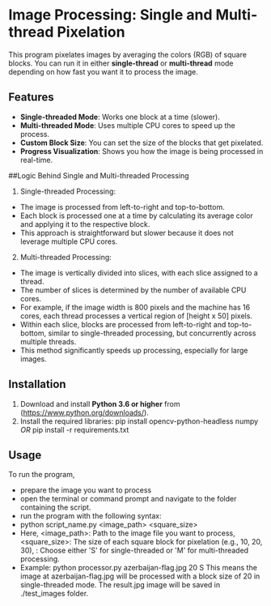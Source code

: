 # Image Processing: Single and Multi-thread Pixelation

This program pixelates images by averaging the colors (RGB) of square blocks. You can run it in either **single-thread** or **multi-thread** mode depending on how fast you want it to process the image.

## Features
- **Single-threaded Mode**: Works one block at a time (slower).
- **Multi-threaded Mode**: Uses multiple CPU cores to speed up the process.
- **Custom Block Size**: You can set the size of the blocks that get pixelated.
- **Progress Visualization**: Shows you how the image is being processed in real-time.


##Logic Behind Single and Multi-threaded Processing

1. Single-threaded Processing:
- The image is processed from left-to-right and top-to-bottom.
- Each block is processed one at a time by calculating its average color and applying it to the respective block.
- This approach is straightforward but slower because it does not leverage multiple CPU cores.

2. Multi-threaded Processing:
- The image is vertically divided into slices, with each slice assigned to a thread.
- The number of slices is determined by the number of available CPU cores.
- For example, if the image width is 800 pixels and the machine has 16 cores, each thread processes a vertical region of [height x 50] pixels.
- Within each slice, blocks are processed from left-to-right and top-to-bottom, similar to single-threaded processing, but concurrently across multiple threads.
- This method significantly speeds up processing, especially for large images.


## Installation
1. Download and install **Python 3.6 or higher** from (https://www.python.org/downloads/).
2. Install the required libraries:
   pip install opencv-python-headless numpy
   *OR*
   pip install -r requirements.txt


## Usage
To run the program, 
- prepare the image you want to process
- open the terminal or command prompt and navigate to the folder containing the script.
- run the program with the following syntax:
- python script_name.py <image_path> <square_size> <mode> 
- Here, <image_path>: Path to the image file you want to process, <square_size>: The size of each square block for pixelation (e.g., 10, 20, 30), <mode>: Choose either 'S' for single-threaded or 'M' for multi-threaded processing.
- Example: python processor.py azerbaijan-flag.jpg 20 S 
This means the image at azerbaijan-flag.jpg will be processed with a block size of 20 in single-threaded mode. The result.jpg image will be saved in ./test_images folder.
